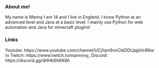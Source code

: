<h3>About me!</h3>
My name is Manny I am 14 and I live in England. I know Python at an advanced level and Java at a basic level. I mainly use Python for web automation and Java for minecraft plugins!
<h3>Links</h3>
Youtube: https://www.youtube.com/channel/UCj1qm9vnCtkDDlJpjpVc6Nw \n
Twitch: https://www.twitch.tv/mannnny_
Discord: https://discord.gg/dHHbShKK6h
